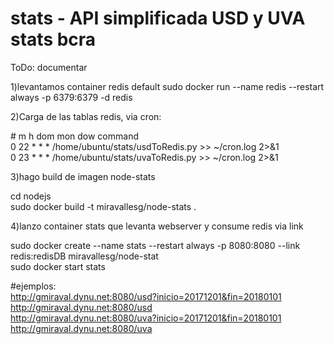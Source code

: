 # stats - API simplificada USD y UVA stats bcra
ToDo: documentar

1)levantamos container redis default
sudo docker run --name redis --restart always -p 6379:6379 -d redis

2)Carga de las tablas redis, via cron:

\# m h  dom mon dow   command<br />
0 22 * * * /home/ubuntu/stats/usdToRedis.py >> ~/cron.log 2>&1<br />
0 23 * * * /home/ubuntu/stats/uvaToRedis.py >> ~/cron.log 2>&1<br />

3)hago build de imagen node-stats

cd nodejs<br />
sudo docker build -t miravallesg/node-stats .<br />

4)lanzo container stats que levanta webserver y consume redis via link

sudo docker create --name stats --restart always -p 8080:8080 --link redis:redisDB miravallesg/node-stat<br />
sudo docker start stats<br />

#ejemplos:<br />
http://gmiraval.dynu.net:8080/usd?inicio=20171201&fin=20180101<br />
http://gmiraval.dynu.net:8080/usd<br />
http://gmiraval.dynu.net:8080/uva?inicio=20171201&fin=20180101<br />
http://gmiraval.dynu.net:8080/uva<br />


